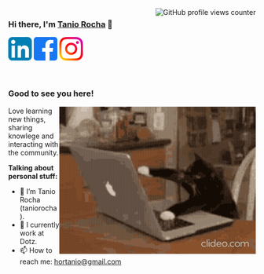 <img align="right" src="https://komarev.com/ghpvc/?username=celadaniel" alt="GitHub profile views counter">

### Hi there, I'm <a href="https://taniorocha.com" target="_blank" title="Tanio Rocha">Tanio Rocha</a> 👋

[![taniorocha's LinkedIn Profile](images/linkedin.png)](https://www.linkedin.com/in/tanio-rocha)
[![taniorocha's Facebook Profile](images/facebook.png)](https://www.facebook.com/tnio_a)
[![taniorocha's Instagram Profile](images/instagram.png)](https://www.instagram.com/tnio_a)

</br>

### Good to see you here!

<img align="right" alt="Tanio Rocha" src="images/coding.gif" width="400" />

Love learning new things, sharing knowlege and interacting with the community.

**Talking about personal stuff:**

- 👨 I’m Tanio Rocha (taniorocha).
- 🏢 I currently work at Dotz.
- 📫 How to reach me: hortanio@gmail.com